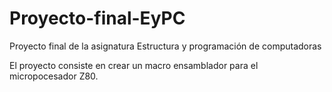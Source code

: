 # Proyecto-final-EyPC
Proyecto final de la asignatura Estructura y programación de computadoras

El proyecto consiste en crear un macro ensamblador para el micropocesador Z80.
